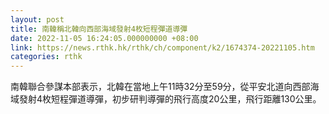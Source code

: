 ```yaml
---
layout: post
title: 南韓稱北韓向西部海域發射4枚短程彈道導彈
date: 2022-11-05 16:24:05.000000000 +08:00
link: https://news.rthk.hk/rthk/ch/component/k2/1674374-20221105.htm
categories: rthk
---
```


南韓聯合參謀本部表示，北韓在當地上午11時32分至59分，從平安北道向西部海域發射4枚短程彈道導彈，初步研判導彈的飛行高度20公里，飛行距離130公里。
